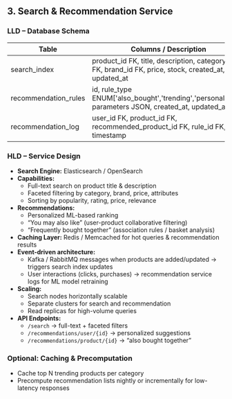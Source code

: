 ## 3. Search & Recommendation Service

### LLD – Database Schema

| Table                 | Columns / Description                                                |
| --------------------- | ------------------------------------------------------------------- |
| search_index          | product_id FK, title, description, category_id FK, brand_id FK, price, stock, created_at, updated_at |
| recommendation_rules  | id, rule_type ENUM['also_bought','trending','personalized'], parameters JSON, created_at, updated_at |
| recommendation_log    | user_id FK, product_id FK, recommended_product_id FK, rule_id FK, timestamp |

### HLD – Service Design

- **Search Engine:** Elasticsearch / OpenSearch
- **Capabilities:**
  - Full-text search on product title & description
  - Faceted filtering by category, brand, price, attributes
  - Sorting by popularity, rating, price, relevance
- **Recommendations:**
  - Personalized ML-based ranking
  - “You may also like” (user-product collaborative filtering)
  - “Frequently bought together” (association rules / basket analysis)
- **Caching Layer:** Redis / Memcached for hot queries & recommendation results
- **Event-driven architecture:**
  - Kafka / RabbitMQ messages when products are added/updated → triggers search index updates
  - User interactions (clicks, purchases) → recommendation service logs for ML model retraining
- **Scaling:**
  - Search nodes horizontally scalable
  - Separate clusters for search and recommendation
  - Read replicas for high-volume queries
- **API Endpoints:**
  - `/search` → full-text + faceted filters
  - `/recommendations/user/{id}` → personalized suggestions
  - `/recommendations/product/{id}` → “also bought together”

### Optional: Caching & Precomputation

- Cache top N trending products per category
- Precompute recommendation lists nightly or incrementally for low-latency responses
